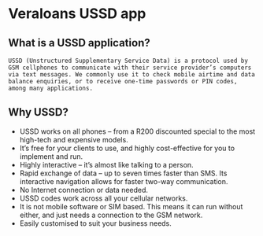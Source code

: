 # Veraloans USSD app

## What is a USSD application?
    USSD (Unstructured Supplementary Service Data) is a protocol used by GSM cellphones to communicate with their service provider’s computers via text messages. We commonly use it to check mobile airtime and data balance enquiries, or to receive one-time passwords or PIN codes, among many applications.
    
## Why USSD?

* USSD works on all phones – from a R200 discounted special to the most high-tech and expensive models.
* It’s free for your clients to use, and highly cost-effective for you to implement and run.
* Highly interactive – it’s almost like talking to a person.
* Rapid exchange of data – up to seven times faster than SMS. Its interactive navigation allows for faster two-way communication.
* No Internet connection or data needed.
* USSD codes work across all your cellular networks.
* It is not mobile software or SIM based. This means it can run without either, and just needs a connection to the GSM network.
* Easily customised to suit your business needs.
